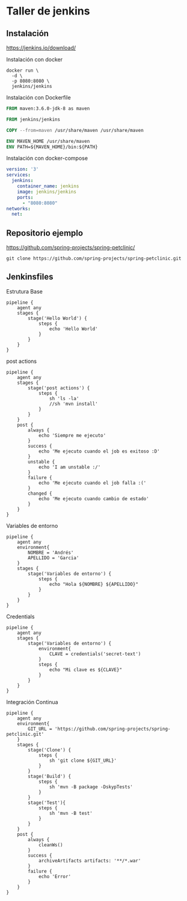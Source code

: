 # Taller de jenkins

## Instalación

https://jenkins.io/download/

Instalación con docker

```
docker run \
  -d \
  -p 8080:8080 \
  jenkins/jenkins
```

Instalación con Dockerfile

```Dockerfile
FROM maven:3.6.0-jdk-8 as maven

FROM jenkins/jenkins

COPY --from=maven /usr/share/maven /usr/share/maven

ENV MAVEN_HOME /usr/share/maven
ENV PATH=${MAVEN_HOME}/bin:${PATH}

```

Instalación con docker-compose

```YAML
version: '3'
services:
  jenkins:
    container_name: jenkins
    image: jenkins/jenkins
    ports:
      - "8080:8080"
networks:
  net:
```

## Repositorio ejemplo

https://github.com/spring-projects/spring-petclinic/

```
git clone https://github.com/spring-projects/spring-petclinic.git
```

## Jenkinsfiles

Estrutura Base
```
pipeline { 
    agent any 
    stages {
        stage('Hello World') { 
            steps { 
                echo 'Hello World' 
            }
        }
    }
}
```

post actions

```
pipeline { 
    agent any 
    stages {
        stage('post actions') { 
            steps { 
                sh 'ls -la'
                //sh 'mvn install' 
            }
        }
    }
    post {
        always {
            echo 'Siempre me ejecuto'
        }
        success {
            echo 'Me ejecuto cuando el job es exitoso :D'
        }
        unstable {
            echo 'I am unstable :/'
        }
        failure {
            echo 'Me ejecuto cuando el job falla :('
        }
        changed {
            echo 'Me ejecuto cuando cambio de estado'
        }
    }
}
```

Variables de entorno
```
pipeline { 
    agent any
    environment{
        NOMBRE = 'Andrés'
        APELLIDO = 'Garcia'
    }
    stages {
        stage('Variables de entorno') { 
            steps { 
                echo "Hola ${NOMBRE} ${APELLIDO}"
            }
        }
    }
}
```

Credentials

```
pipeline { 
    agent any
    stages {
        stage('Variables de entorno') {
            environment{
                CLAVE = credentials('secret-text')
            }
            steps { 
                echo "Mi clave es ${CLAVE}"
            }
        }
    }
}
``` 

Integración Continua
```
pipeline { 
    agent any
    environment{
        GIT_URL = 'https://github.com/spring-projects/spring-petclinic.git'
    }
    stages {
        stage('Clone') { 
            steps { 
                sh 'git clone ${GIT_URL}' 
            }
        }
        stage('Build') { 
            steps { 
                sh 'mvn -B package -DskypTests' 
            }
        }
        stage('Test'){
            steps {
                sh 'mvn -B test'
            }
        }
    }
    post {
        always {
            cleanWs()
        }
        success {
            archiveArtifacts artifacts: '**/*.war'
        }
        failure {
            echo 'Error'
        }
    }
}
```